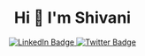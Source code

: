 <div id="header" align="center">
  <h1> Hi 👋 I'm Shivani</h1>
  <div id="badges">
    <a href="https://www.linkedin.com/in/bisinigi-shivani-9958b6225/">
      <img src="https://img.shields.io/badge/LinkedIn-blue?style=for-the-badge&logo=linkedin&logoColor=white" alt="LinkedIn Badge"/>
    </a>
    <a href="https://twitter.com/ShivaniBisinigi">
      <img src="https://img.shields.io/badge/Twitter-blue?style=for-the-badge&logo=twitter&logoColor=white" alt="Twitter Badge"/>
    </a>
  </div>
  <img src="https://komarev.com/ghpvc/?username=BISINIGISHIVANI&style=flat-square&color=blue" alt=""/>
</div>



